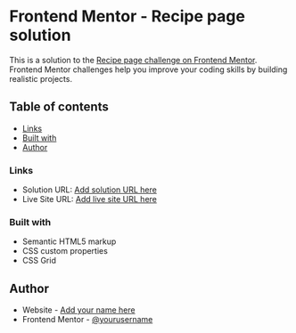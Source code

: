 # Frontend Mentor - Recipe page solution

This is a solution to the [Recipe page challenge on Frontend Mentor](https://github.com/BarbareUgrekhelidze/recipe-page-main.git). Frontend Mentor challenges help you improve your coding skills by building realistic projects. 

## Table of contents

  - [Links](#links)
  - [Built with](#built-with)
- [Author](#author)


### Links

- Solution URL: [Add solution URL here](https://github.com/BarbareUgrekhelidze/recipe-page-main.git)
- Live Site URL: [Add live site URL here](https://BarbareUgrekhelidze.github.io/recipe-page-main/)

### Built with

- Semantic HTML5 markup
- CSS custom properties
- CSS Grid

## Author

- Website - [Add your name here](https://BarbareUgrekhelidze.github.io/recipe-page-main/)
- Frontend Mentor - [@yourusername](https://www.frontendmentor.io/profile/BarbareUgrekhelidze)
